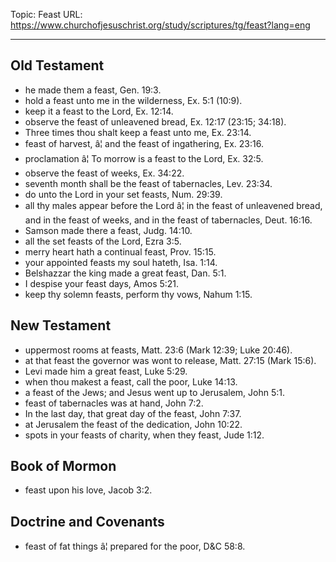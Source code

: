 Topic: Feast
URL: https://www.churchofjesuschrist.org/study/scriptures/tg/feast?lang=eng

---

## Old Testament

- he made them a feast, Gen. 19:3.
- hold a feast unto me in the wilderness, Ex. 5:1 (10:9).
- keep it a feast to the Lord, Ex. 12:14.
- observe the feast of unleavened bread, Ex. 12:17 (23:15; 34:18).
- Three times thou shalt keep a feast unto me, Ex. 23:14.
- feast of harvest, â¦ and the feast of ingathering, Ex. 23:16.
- proclamation â¦ To morrow is a feast to the Lord, Ex. 32:5.
- observe the feast of weeks, Ex. 34:22.
- seventh month shall be the feast of tabernacles, Lev. 23:34.
- do unto the Lord in your set feasts, Num. 29:39.
- all thy males appear before the Lord â¦ in the feast of unleavened bread, and in the feast of weeks, and in the feast of tabernacles, Deut. 16:16.
- Samson made there a feast, Judg. 14:10.
- all the set feasts of the Lord, Ezra 3:5.
- merry heart hath a continual feast, Prov. 15:15.
- your appointed feasts my soul hateth, Isa. 1:14.
- Belshazzar the king made a great feast, Dan. 5:1.
- I despise your feast days, Amos 5:21.
- keep thy solemn feasts, perform thy vows, Nahum 1:15.

## New Testament

- uppermost rooms at feasts, Matt. 23:6 (Mark 12:39; Luke 20:46).
- at that feast the governor was wont to release, Matt. 27:15 (Mark 15:6).
- Levi made him a great feast, Luke 5:29.
- when thou makest a feast, call the poor, Luke 14:13.
- a feast of the Jews; and Jesus went up to Jerusalem, John 5:1.
- feast of tabernacles was at hand, John 7:2.
- In the last day, that great day of the feast, John 7:37.
- at Jerusalem the feast of the dedication, John 10:22.
- spots in your feasts of charity, when they feast, Jude 1:12.

## Book of Mormon

- feast upon his love, Jacob 3:2.

## Doctrine and Covenants

- feast of fat things â¦ prepared for the poor, D&C 58:8.

